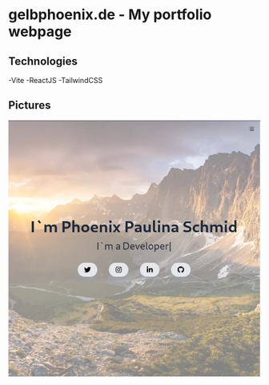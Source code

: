 # gelbphoenix.de - My portfolio webpage

## Technologies

-Vite
-ReactJS
-TailwindCSS

## Pictures

![Webpage](https://raw.githubusercontent.com/gelbphoenix/my_webpage/main/public/picture.webp)
